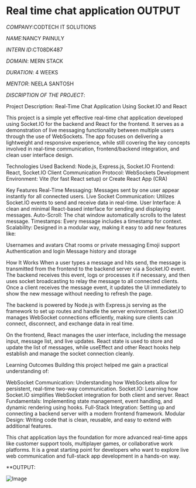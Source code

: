 # Real time chat application OUTPUT
*COMPANY*:CODTECH IT SOLUTIONS

*NAME*:NANCY PAINULY

*INTERN ID*:CT08DK487

*DOMAIN*: MERN STACK

*DURATION*: 4 WEEKS

*MENTOR*: NEELA SANTOSH

*DISCRIPTION OF THE PROJECT*:



Project Description: Real-Time Chat Application Using Socket.IO and React

This project is a simple yet effective real-time chat application developed using Socket.IO for the backend and React for the frontend. It serves as a demonstration of live messaging functionality between multiple users through the use of WebSockets. The app focuses on delivering a lightweight and responsive experience, while still covering the key concepts involved in real-time communication, frontend/backend integration, and clean user interface design.

Technologies Used
Backend: Node.js, Express.js, Socket.IO
Frontend: React, Socket.IO Client
Communication Protocol: WebSockets
Development Environment: Vite (for fast React setup) or Create React App (CRA)

Key Features
Real-Time Messaging: Messages sent by one user appear instantly for all connected users.
Live Socket Communication: Utilizes Socket.IO events to send and receive data in real-time.
User Interface: A clean and minimal React-based interface for sending and displaying messages.
Auto-Scroll: The chat window automatically scrolls to the latest message.
Timestamps: Every message includes a timestamp for context.
Scalability: Designed in a modular way, making it easy to add new features like:

Usernames and avatars
Chat rooms or private messaging
Emoji support
Authentication and login
Message history and storage

How It Works
When a user types a message and hits send, the message is transmitted from the frontend to the backend server via a Socket.IO event. The backend receives this event, logs or processes it if necessary, and then uses socket broadcasting to relay the message to all connected clients. Once a client receives the message event, it updates the UI immediately to show the new message without needing to refresh the page.

The backend is powered by Node.js with Express.js serving as the framework to set up routes and handle the server environment. Socket.IO manages WebSocket connections efficiently, making sure clients can connect, disconnect, and exchange data in real time.

On the frontend, React manages the user interface, including the message input, message list, and live updates. React state is used to store and update the list of messages, while useEffect and other React hooks help establish and manage the socket connection cleanly.

Learning Outcomes
Building this project helped me gain a practical understanding of:

WebSocket Communication: Understanding how WebSockets allow for persistent, real-time two-way communication.
Socket.IO: Learning how Socket.IO simplifies WebSocket integration for both client and server.
React Fundamentals: Implementing state management, event handling, and dynamic rendering using hooks.
Full-Stack Integration: Setting up and connecting a backend server with a modern frontend framework.
Modular Design: Writing code that is clean, reusable, and easy to extend with additional features.

This chat application lays the foundation for more advanced real-time apps like customer support tools, multiplayer games, or collaborative work platforms. It is a great starting point for developers who want to explore live web communication and full-stack app development in a hands-on way.


**OUTPUT:

![Image](https://github.com/user-attachments/assets/93eda283-99ae-49f0-82f8-ec88070f348e)
